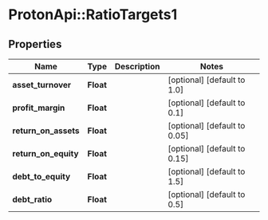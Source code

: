 # ProtonApi::RatioTargets1

## Properties
Name | Type | Description | Notes
------------ | ------------- | ------------- | -------------
**asset_turnover** | **Float** |  | [optional] [default to 1.0]
**profit_margin** | **Float** |  | [optional] [default to 0.1]
**return_on_assets** | **Float** |  | [optional] [default to 0.05]
**return_on_equity** | **Float** |  | [optional] [default to 0.15]
**debt_to_equity** | **Float** |  | [optional] [default to 1.5]
**debt_ratio** | **Float** |  | [optional] [default to 0.5]


